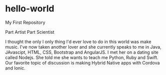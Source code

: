 # hello-world
My First Repository

Part Artist Part Scientist

I thought the only I only thing I'd ever love to do in this world was make music. I've now taken another lover and she currently speaks to me in Java, JAvascipt, HTML, CSS, Bootstrap and AngularJS. I met her on a  dating site called Nodejs. She told me she wants to teach me Python, Ruby and Swift. Our favorite topic of discussion is making Hybrid Native apps with Cordova and Ionic. 
